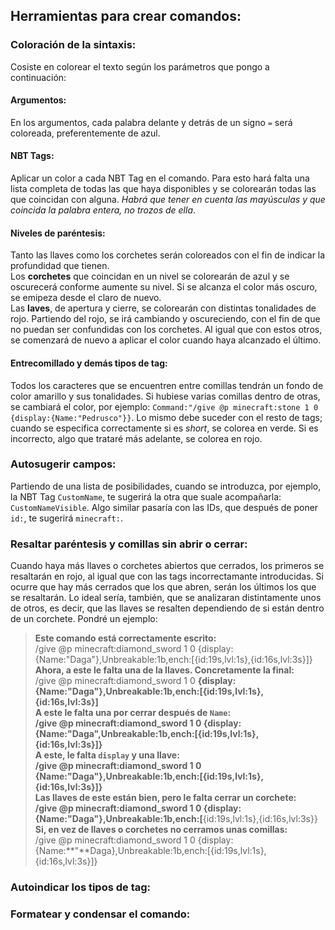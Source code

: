 ## Herramientas para crear comandos:  
### Coloración de la sintaxis:  
Cosiste en colorear el texto según los parámetros que pongo a continuación:  
#### Argumentos:  
En los argumentos, cada palabra delante y detrás de un signo `=` será coloreada, preferentemente de azul.  
#### NBT Tags:  
Aplicar un color a cada NBT Tag en el comando. Para esto hará falta una lista completa de todas las que haya disponibles y se colorearán todas las que coincidan con alguna. *Habrá que tener en cuenta las mayúsculas y que coincida la palabra entera, no trozos de ella*.  
#### Niveles de paréntesis:  
Tanto las llaves como los corchetes serán coloreados con el fin de indicar la profundidad que tienen.  
Los **corchetes** que coincidan en un nivel se colorearán de azul y se oscurecerá conforme aumente su nivel. Si se alcanza el color más oscuro, se emipeza desde el claro de nuevo.  
Las **laves**, de apertura y cierre, se colorearán con distintas tonalidades de rojo. Partiendo del rojo, se irá cambiando y oscureciendo, con el fin de que no puedan ser confundidas con los corchetes. Al igual que con estos otros, se comenzará de nuevo a aplicar el color cuando haya alcanzado el último.  
#### Entrecomillado y demás tipos de tag:  
Todos los caracteres que se encuentren entre comillas tendrán un fondo de color amarillo y sus tonalidades. Si hubiese varias comillas dentro de otras, se cambiará el color, por ejemplo: `Command:"/give @p minecraft:stone 1 0 {display:{Name:"Pedrusco"}}`. Lo mismo debe suceder con el resto de tags; cuando se especifica correctamente si es *short*, se colorea en verde. Si es incorrecto, algo que trataré más adelante, se colorea en rojo.  
### Autosugerir campos:  
Partiendo de una lista de posibilidades, cuando se introduzca, por ejemplo, la NBT Tag `CustomName`, te sugerirá la otra que suale acompañarla: `CustomNameVisible`. Algo similar pasaría con las IDs, que después de poner `id:`, te sugerirá `minecraft:`.  
### Resaltar paréntesis y comillas sin abrir o cerrar:  
Cuando haya más llaves o corchetes abiertos que cerrados, los primeros se resaltarán en rojo, al igual que con las tags incorrectamante introducidas. Si ocurre que hay más cerrados que los que abren, serán los últimos los que se resaltarán. Lo ideal sería, también, que se analizaran distintamente unos de otros, es decir, que las llaves se resalten dependiendo de si están dentro de un corchete. Pondré un ejemplo:  
> **Este comando está correctamente escrito:**  
/give @p minecraft:diamond_sword 1 0 {display:{Name:"Daga"},Unbreakable:1b,ench:[{id:19s,lvl:1s},{id:16s,lvl:3s}]}  
**Ahora, a este le falta una de la llaves. Concretamente la final:**  
/give @p minecraft:diamond_sword 1 0 **{**display:{Name:"Daga"},Unbreakable:1b,ench:[{id:19s,lvl:1s},{id:16s,lvl:3s}]  
**A este le falta una por cerrar después de `Name`:**  
/give @p minecraft:diamond_sword 1 0 **{**display:{Name:"Daga",Unbreakable:1b,ench:[{id:19s,lvl:1s},{id:16s,lvl:3s}]}  
**A este, le falta `display` y una llave:**  
/give @p minecraft:diamond_sword 1 0 {Name:"Daga"},Unbreakable:1b,ench:[{id:19s,lvl:1s},{id:16s,lvl:3s}]**}**  
**Las llaves de este están bien, pero le falta cerrar un corchete:**  
/give @p minecraft:diamond_sword 1 0 {display:{Name:"Daga"},Unbreakable:1b,ench:**[**{id:19s,lvl:1s},{id:16s,lvl:3s}}  
**Si, en vez de llaves o corchetes no cerramos unas comillas:**  
/give @p minecraft:diamond_sword 1 0 {display:{Name:**"**Daga},Unbreakable:1b,ench:[{id:19s,lvl:1s},{id:16s,lvl:3s}]}  

### Autoindicar los tipos de tag:  
### Formatear y condensar el comando:  
